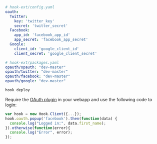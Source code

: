 ```yaml
# hook-ext/config.yaml
oauth:
  Twitter:
    key: 'twitter_key'
    secret: 'twitter_secret'
  Facebook:
    app_id: 'facebook_app_id'
    app_secret: 'facebook_app_secret'
  Google:
    client_id: 'google_client_id'
    client_secret: 'google_client_secret'
```

```yaml
# hook-ext/packages.yaml
opauth/opauth: "dev-master"
opauth/twitter: "dev-master"
opauth/facebook: "dev-master"
opauth/google: "dev-master"
```

```bash
hook deploy
```

Require the [OAuth plugin](https://github.com/doubleleft/hook-javascript/blob/master/src/plugins/oauth.js) in your webapp and use the following code to login:

```javascript
var hook = new Hook.Client({...});
hook.oauth.popup('facebook').then(function(data) {
  console.log("Logged in:", data.first_name);
}).otherwise(function(error){
  console.log("Error", error);
});
```